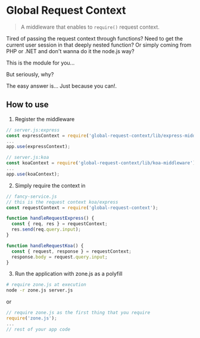 # Global Request Context
> A middleware that enables to `require()` request context.

Tired of passing the request context through functions?
Need to get the current user session in that deeply nested function?
Or simply coming from PHP or .NET and don't wanna do it the node.js way?

This is the module for you...


But seriously, why?


The easy answer is... Just because you can!.

## How to use

1. Register the middleware
```javascript
// server.js:express
const expressContext = require('global-request-context/lib/express-middleware');
...
app.use(expressContext);
```

```javascript
// server.js:koa
const koaContext = require('global-request-context/lib/koa-middleware');
...
app.use(koaContext);
```

2. Simply require the context in
```javascript
// fancy-service.js
// this is the request context koa/express
const requestContext = require('global-request-context');

function handleRequestExpress() {
  const { req, res } = requestContext;
  res.send(req.query.input);
}

function handleRequestKoa() {
  const { request, response } = requestContext;
  response.body = request.query.input;
}
```

3. Run the application with zone.js as a polyfill
```sh
# require zone.js at execution
node -r zone.js server.js
```

or

```javascript
// require zone.js as the first thing that you require
require('zone.js');
...
// rest of your app code
```
